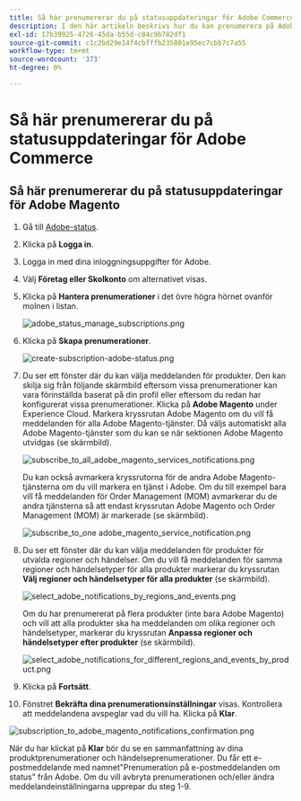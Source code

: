 ```yaml
---
title: Så här prenumererar du på statusuppdateringar för Adobe Commerce
description: I den här artikeln beskrivs hur du kan prenumerera på Adobe Commerce-status på [Adobe status](https://status.adobe.com) för statusmeddelanden, uppdateringar och information om större driftavbrott eller underhåll.
exl-id: 17b39925-4726-45da-b55d-c04c9b782df1
source-git-commit: c1c2bd29e14f4cbfffb235801e95ec7cbb7c7a55
workflow-type: tm+mt
source-wordcount: '373'
ht-degree: 0%

---
```


# Så här prenumererar du på statusuppdateringar för Adobe Commerce

## Så här prenumererar du på statusuppdateringar för Adobe Magento

1. Gå till [Adobe-status](https://status.adobe.com).
1. Klicka på **Logga in**.
1. Logga in med dina inloggningsuppgifter för Adobe.
1. Välj **Företag eller Skolkonto** om alternativet visas.
1. Klicka på **Hantera prenumerationer** i det övre högra hörnet ovanför molnen i listan.

   ![adobe_status_manage_subscriptions.png](assets/adobe_status_manage_subscriptions.png)
1. Klicka på **Skapa prenumerationer**.

   ![create-subscription-adobe-status.png](assets/create-subscription-adobe-status.png)
1. Du ser ett fönster där du kan välja meddelanden för produkter. Den kan skilja sig från följande skärmbild eftersom vissa prenumerationer kan vara förinställda baserat på din profil eller eftersom du redan har konfigurerat vissa prenumerationer. Klicka på **Adobe Magento** under Experience Cloud. Markera kryssrutan Adobe Magento om du vill få meddelanden för alla Adobe Magento-tjänster. Då väljs automatiskt alla Adobe Magento-tjänster som du kan se när sektionen Adobe Magento utvidgas (se skärmbild).

   ![subscribe_to_all_adobe_magento_services_notifications.png](assets/adobe_magento_all_services_notification.png)

   Du kan också avmarkera kryssrutorna för de andra Adobe Magento-tjänsterna om du vill markera en tjänst i Adobe. Om du till exempel bara vill få meddelanden för Order Management (MOM) avmarkerar du de andra tjänsterna så att endast kryssrutan Adobe Magento och Order Management (MOM) är markerade (se skärmbild).

   ![subscribe_to_one adobe_magento_service_notification.png](assets/adobe_magento_one_service_subscription.png)
1. Du ser ett fönster där du kan välja meddelanden för produkter för utvalda regioner och händelser. Om du vill få meddelanden för samma regioner och händelsetyper för alla produkter markerar du kryssrutan **Välj regioner och händelsetyper för alla produkter** (se skärmbild).

   ![select_adobe_notifications_by_regions_and_events.png](assets/adobe_notifications_regions_events.png)

   Om du har prenumererat på flera produkter (inte bara Adobe Magento) och vill att alla produkter ska ha meddelanden om olika regioner och händelsetyper, markerar du kryssrutan **Anpassa regioner och händelsetyper efter produkter** (se skärmbild).

   ![select_adobe_notifications_for_different_regions_and_events_by_product.png](assets/adobe_region_events_notifications_custom.png)
1. Klicka på **Fortsätt**.
1. Fönstret **Bekräfta dina prenumerationsinställningar** visas. Kontrollera att meddelandena avspeglar vad du vill ha. Klicka på **Klar**.

![subscription_to_adobe_magento_notifications_confirmation.png](assets/adobe_status_notification_done.png)

När du har klickat på **Klar** bör du se en sammanfattning av dina produktprenumerationer och händelseprenumerationer. Du får ett e-postmeddelande med namnet&quot;Prenumeration på e-postmeddelanden om status&quot; från Adobe. Om du vill avbryta prenumerationen och/eller ändra meddelandeinställningarna upprepar du steg 1-9.
